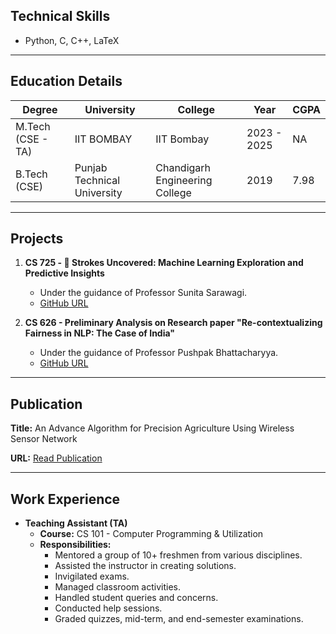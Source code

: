 ## Technical Skills

- Python, C, C++, LaTeX

---

## Education Details

| Degree             | University                | College                      | Year        | CGPA |
|--------------------|---------------------------|------------------------------|-------------|------------|
| M.Tech (CSE - TA)  | IIT BOMBAY                | IIT Bombay                   | 2023 - 2025 | NA         |
| B.Tech (CSE)       | Punjab Technical University| Chandigarh Engineering College| 2019        | 7.98      |

---

## Projects

1. **CS 725 - 🧠 Strokes Uncovered: Machine Learning Exploration and Predictive Insights**
   - Under the guidance of Professor Sunita Sarawagi.
   - [GitHub URL](https://github.com/arnavcse/Project-725)

2. **CS 626 - Preliminary Analysis on Research paper "Re-contextualizing Fairness in NLP: The Case of India"**
   - Under the guidance of Professor Pushpak Bhattacharyya.
   - [GitHub URL](https://github.com/arnavcse/NLP-Project)

---

## Publication

**Title:**
An Advance Algorithm for Precision Agriculture Using Wireless Sensor Network

**URL:**
[Read Publication](https://www.researchgate.net/publication/274678567_AN_ADVANCE_ALGORITHM_FOR_PRECISION_AGRICULTURE_USING_WIRELESS_SENSOR_NETWORK)

---

## Work Experience

- **Teaching Assistant (TA)**
  - **Course:** CS 101 - Computer Programming & Utilization
  - **Responsibilities:**
    - Mentored a group of 10+ freshmen from various disciplines.
    - Assisted the instructor in creating solutions.
    - Invigilated exams.
    - Managed classroom activities.
    - Handled student queries and concerns.
    - Conducted help sessions.
    - Graded quizzes, mid-term, and end-semester examinations.
